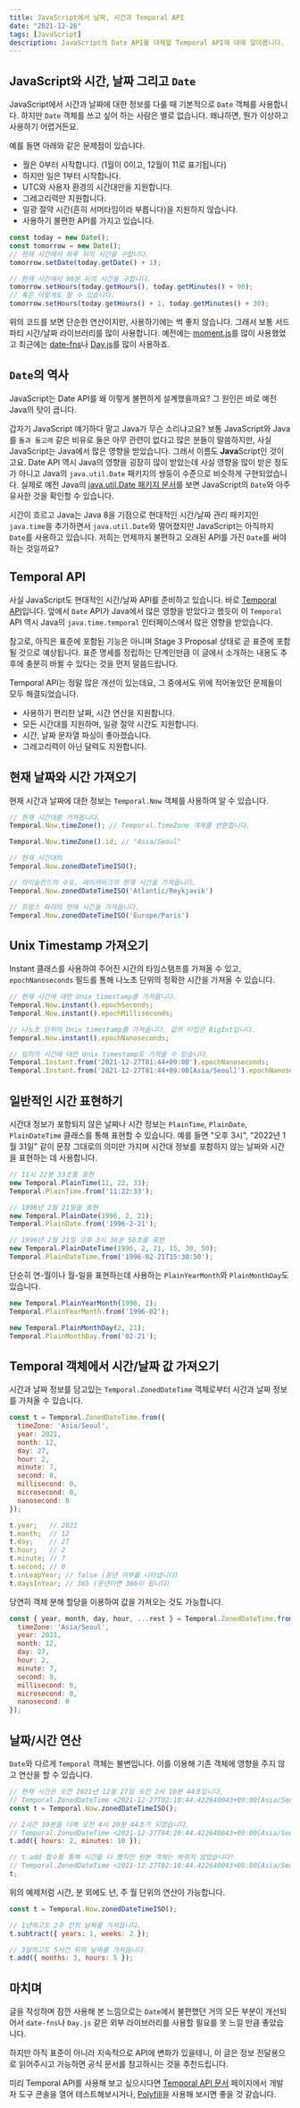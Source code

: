 ```yaml
---
title: JavaScript에서 날짜, 시간과 Temporal API
date: "2021-12-26"
tags: [JavaScript]
description: JavaScript의 Date API를 대체할 Temporal API에 대해 알아봅니다.
---
```


## JavaScript와 시간, 날짜 그리고 `Date`

JavaScript에서 시간과 날짜에 대한 정보를 다룰 때 기본적으로 `Date` 객체를 사용합니다. 하지만 `Date` 객체를 쓰고 싶어 하는 사람은 별로 없습니다. 왜냐하면, 뭔가 이상하고 사용하기 어렵거든요.

예를 들면 아래와 같은 문제점이 있습니다.
- 월은 0부터 시작합니다. (1월이 0이고, 12월이 11로 표기됩니다)
- 하지만 일은 1부터 시작합니다.
- UTC와 사용자 환경의 시간대만을 지원합니다.
- 그레고리력만 지원합니다.
- 일광 절약 시간(흔히 서머타임이라 부릅니다)을 지원하지 않습니다.
- 사용하기 불편한 API를 가지고 있습니다.

```javascript
const today = new Date();
const tomorrow = new Date();
// 현재 시간에서 하루 뒤의 시간을 구합니다.
tomorrow.setDate(today.getDate() + 1);

// 현재 시간에서 90분 뒤의 시간을 구합니다.
tomorrow.setHours(today.getHours(), today.getMinutes() + 90);
// 혹은 이렇게도 할 수 있습니다.
tomorrow.setHours(today.getHours() + 1, today.getMinutes() + 30);
```


위의 코드를 보면 단순한 연산이지만, 사용하기에는 썩 좋지 않습니다. 그래서 보통 서드파티 시간/날짜 라이브러리를 많이 사용합니다. 예전에는 [moment.js](https://momentjs.com/)를 많이 사용했었고 최근에는 [date-fns](https://date-fns.org/)나 [Day.js](https://day.js.org/)를 많이 사용하죠.

## `Date`의 역사 

JavaScript는 Date API를 왜 이렇게 불편하게 설계했을까요? 그 원인은 바로 예전 Java의 탓이 큽니다.

갑자기 JavaScript 얘기하다 말고 Java가 무슨 소리냐고요? 보통 JavaScript와 Java를 `돌과 돌고래` 같은 비유로 둘은 아무 관련이 없다고 많은 분들이 말씀하지만, 사실 JavaScript는 Java에서 많은 영향을 받았습니다. 그래서 이름도 **Java**Script인 것이고요. Date API 역시 Java의 영향을 굉장히 많이 받았는데 사실 영향을 많이 받은 정도가 아니고 Java의 `java.util.Date` 패키지의 쌍둥이 수준으로 비슷하게 구현되었습니다. 실제로 예전 Java의 [java.util.Date 패키지 문서](https://docs.oracle.com/javase/7/docs/api/java/util/Date.html)를 보면 JavaScript의 `Date`와 아주 유사한 것을 확인할 수 있습니다.

시간이 흐르고 Java는 Java 8을 기점으로 현대적인 시간/날짜 관리 패키지인 `java.time`을 추가하면서 `java.util.Date`와 멀어졌지만 JavaScript는 아직까지 `Date`를 사용하고 있습니다. 저희는 언제까지 불편하고 오래된 API를 가진 `Date`를 써야 하는 것일까요?

## Temporal API

사실 JavaScript도 현대적인 시간/날짜 API를 준비하고 있습니다. 바로 [Temporal API](https://tc39.es/proposal-temporal/)입니다. 앞에서 `Date` API가 Java에서 많은 영향을 받았다고 했듯이 이 `Temporal` API 역시 Java의 `java.time.temporal` 인터페이스에서 많은 영향을 받았습니다.

참고로, 아직은 표준에 포함된 기능은 아니며 Stage 3 Proposal 상태로 곧 표준에 포함될 것으로 예상됩니다. 표준 명세를 정립하는 단계인만큼 이 글에서 소개하는 내용도 추후에 충분히 바뀔 수 있다는 것을 먼저 말씀드립니다.

Temporal API는 정말 많은 개선이 있는데요, 그 중에서도 위에 적어놓았던 문제들이 모두 해결되었습니다.

- 사용하기 편리한 날짜, 시간 연산을 지원합니다.
- 모든 시간대를 지원하며, 일광 절약 시간도 지원합니다.
- 시간, 날짜 문자열 파싱이 좋아졌습니다.
- 그레고리력이 아닌 달력도 지원합니다.


## 현재 날짜와 시간 가져오기

현재 시간과 날짜에 대한 정보는 `Temporal.Now` 객체를 사용하여 알 수 있습니다.

```javascript
// 현재 시간대를 가져옵니다.
Temporal.Now.timeZone(); // Temporal.TimeZone 객체를 반환합니다.

Temporal.Now.timeZone().id; // "Asia/Seoul"

// 현재 시간대의 
Temporal.Now.zonedDateTimeISO();

// 아이슬란드의 수도, 레이캬비크의 현재 시간을 가져옵니다.
Temporal.Now.zonedDateTimeISO('Atlantic/Reykjavik')

// 프랑스 파리의 현재 시간을 가져옵니다.
Temporal.Now.zonedDateTimeISO('Europe/Paris')
```

## Unix Timestamp 가져오기

Instant 클래스를 사용하여 주어진 시간의 타임스탬프를 가져올 수 있고, `epochNanoseconds` 필드를 통해 나노초 단위의 정확한 시간을 가져올 수 있습니다.

```javascript
// 현재 시간에 대한 Unix timestamp를 가져옵니다.
Temporal.Now.instant().epochSeconds;
Temporal.Now.instant().epochMilliseconds;

// 나노초 단위의 Unix timestamp를 가져옵니다. 값의 타입은 BigInt입니다.
Temporal.Now.instant().epochNanoseconds;

// 임의의 시간에 대한 Unix timestamp도 가져올 수 있습니다.
Temporal.Instant.from('2021-12-27T01:44+09:00').epochNanoseconds;
Temporal.Instant.from('2021-12-27T01:44+09:00[Asia/Seoul]').epochNanoseconds;
```

## 일반적인 시간 표현하기

시간대 정보가 포함되지 않은 날짜나 시간 정보는 `PlainTime`, `PlainDate`, `PlainDateTime` 클래스를 통해 표현할 수 있습니다. 예를 들면 "오후 3시", "2022년 1월 31일" 같이 문장 그대로의 의미만 가지며 시간대 정보를 포함하지 않는 날짜와 시간을 표현하는 데 사용합니다.

```javascript
// 11시 22분 33초를 표현
new Temporal.PlainTime(11, 22, 33);
Temporal.PlainTime.from('11:22:33');

// 1996년 2월 21일을 표현
new Temporal.PlainDate(1996, 2, 21);
Temporal.PlainDate.from('1996-2-21');

// 1996년 2월 21일 오후 3시 30분 50초를 표현
new Temporal.PlainDateTime(1996, 2, 21, 15, 30, 50);
Temporal.PlainDateTime.from('1996-02-21T15:30:50');
```

단순히 연-월이나 월-일을 표현하는데 사용하는 `PlainYearMonth`와 `PlainMonthDay`도 있습니다.

```javascript
new Temporal.PlainYearMonth(1996, 2);
Temporal.PlainYearMonth.from('1996-02');

new Temporal.PlainMonthDay(2, 21);
Temporal.PlainMonthDay.from('02-21');
```

## Temporal 객체에서 시간/날짜 값 가져오기

시간과 날짜 정보를 담고있는 `Temporal.ZonedDateTime` 객체로부터 시간과 날짜 정보를 가져올 수 있습니다.

```javascript
const t = Temporal.ZonedDateTime.from({
  timeZone: 'Asia/Seoul',
  year: 2021,
  month: 12,
  day: 27,
  hour: 2,
  minute: 7,
  second: 0,
  millisecond: 0,
  microsecond: 0,
  nanosecond: 0
});

t.year;   // 2021
t.month;  // 12
t.day;    // 27
t.hour;   // 2
t.minute; // 7
t.second; // 0
t.inLeapYear; // false (윤년 여부를 나타냅니다)
t.daysInYear; // 365 (윤년이면 366이 됩니다)
```

당연히 객체 분해 할당을 이용하여 값을 가져오는 것도 가능합니다.

```javascript
const { year, month, day, hour, ...rest } = Temporal.ZonedDateTime.from({
  timeZone: 'Asia/Seoul',
  year: 2021,
  month: 12,
  day: 27,
  hour: 2,
  minute: 7,
  second: 0,
  millisecond: 0,
  microsecond: 0,
  nanosecond: 0
});
```

## 날짜/시간 연산

`Date`와 다르게 `Temporal` 객체는 불변입니다. 이를 이용해 기존 객체에 영향을 주지 않고 연산을 할 수 있습니다.

```javascript
// 현재 시간은 오전 2021년 12월 27일 오전 2시 10분 44초입니다.
// Temporal.ZonedDateTime <2021-12-27T02:10:44.422640043+09:00[Asia/Seoul]>
const t = Temporal.Now.zonedDateTimeISO();

// 2시간 10분을 더해 오전 4시 20분 44초가 되었습니다.
// Temporal.ZonedDateTime <2021-12-27T04:20:44.422640043+09:00[Asia/Seoul]>
t.add({ hours: 2, minutes: 10 });

// t.add 함수를 통해 시간을 더 했지만 원본 객체는 바뀌지 않았습니다!
// Temporal.ZonedDateTime <2021-12-27T02:10:44.422640043+09:00[Asia/Seoul]>
t;
```

위의 예제처럼 시간, 분 외에도 년, 주 월 단위의 연산이 가능합니다.

```javascript
const t = Temporal.Now.zonedDateTimeISO();

// 1년하고도 2주 전의 날짜를 가져옵니다.
t.subtract({ years: 1, weeks: 2 });

// 3달하고도 5시간 뒤의 날짜를 가져옵니다.
t.add({ months: 3, hours: 5 });
```


## 마치며

글을 작성하며 잠깐 사용해 본 느낌으로는 `Date`에서 불편했던 거의 모든 부분이 개선되어서 `date-fns`나 `Day.js` 같은 외부 라이브러리를 사용할 필요를 못 느낄 만큼 좋았습니다.

하지만 아직 표준이 아니라 지속적으로 API에 변화가 있을테니, 이 글은 정보 전달용으로 읽어주시고 가능하면 공식 문서를 참고하시는 것을 추천드립니다.

미리 Temporal API를 사용해 보고 싶으시다면 [Temporal API 문서](https://tc39.es/proposal-temporal/docs/) 페이지에서 개발자 도구 콘솔을 열어 테스트해보시거나, [Polyfill](https://github.com/js-temporal/temporal-polyfill)을 사용해 보시면 좋을 것 같습니다.
